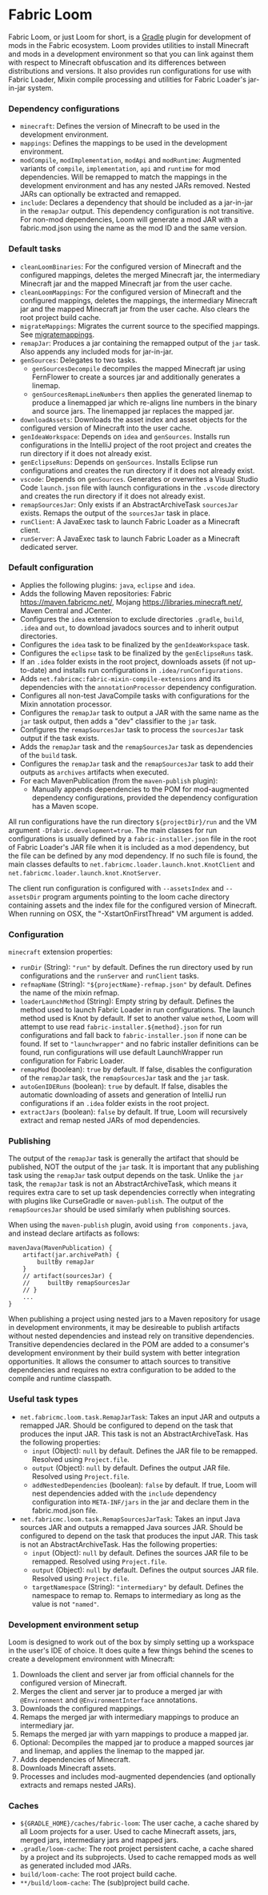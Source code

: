 # Fabric Loom

Fabric Loom, or just Loom for short, is a [Gradle](https://gradle.org/)
plugin for development of mods in the Fabric ecosystem. Loom provides
utilities to install Minecraft and mods in a development environment so
that you can link against them with respect to Minecraft obfuscation and
its differences between distributions and versions. It also provides run
configurations for use with Fabric Loader, Mixin compile processing and
utilities for Fabric Loader's jar-in-jar system.

### Dependency configurations

- `minecraft`: Defines the version of Minecraft to be used in the
  development environment.
- `mappings`: Defines the mappings to be used in the development
  environment.
- `modCompile`, `modImplementation`, `modApi` and `modRuntime`:
  Augmented variants of `compile`, `implementation`, `api` and
  `runtime` for mod dependencies. Will be remapped to match the
  mappings in the development environment and has any nested JARs
  removed. Nested JARs can optionally be extracted and remapped.
- `include`: Declares a dependency that should be included as a
  jar-in-jar in the `remapJar` output. This dependency configuration
  is not transitive. For non-mod dependencies, Loom will generate a
  mod JAR with a fabric.mod.json using the name as the mod ID and the
  same version.

### Default tasks

- `cleanLoomBinaries`: For the configured version of Minecraft and the
  configured mappings, deletes the merged Minecraft jar, the
  intermediary Minecraft jar and the mapped Minecraft jar from the
  user cache.
- `cleanLoomMappings`: For the configured version of Minecraft and the
  configured mappings, deletes the mappings, the intermediary
  Minecraft jar and the mapped Minecraft jar from the user cache. Also
  clears the root project build cache.
- `migrateMappings`: Migrates the current source to the specified
  mappings. See [migratemappings](../Modding-Tutorials/Advanced/migratemappings.md).
- `remapJar`: Produces a jar containing the remapped output of the
  `jar` task. Also appends any included mods for jar-in-jar.
- `genSources`: Delegates to two tasks.
  - `genSourcesDecompile` decompiles the mapped Minecraft jar using
    FernFlower to create a sources jar and additionally generates a
    linemap.
  - `genSourcesRemapLineNumbers` then applies the generated linemap
    to produce a linemapped jar which re-aligns line numbers in the
    binary and source jars. The linemapped jar replaces the mapped
    jar.
- `downloadAssets`: Downloads the asset index and asset objects for
  the configured version of Minecraft into the user cache.
- `genIdeaWorkspace`: Depends on `idea` and `genSources`. Installs run
  configurations in the IntelliJ project of the root project and
  creates the run directory if it does not already exist.
- `genEclipseRuns`: Depends on `genSources`. Installs Eclipse run
  configurations and creates the run directory if it does not already
  exist.
- `vscode`: Depends on `genSources`. Generates or overwrites a Visual
  Studio Code `launch.json` file with launch configurations in the
  `.vscode` directory and creates the run directory if it does not
  already exist.
- `remapSourcesJar`: Only exists if an AbstractArchiveTask
  `sourcesJar` exists. Remaps the output of the `sourcesJar` task in
  place.
- `runClient`: A JavaExec task to launch Fabric Loader as a Minecraft
  client.
- `runServer`: A JavaExec task to launch Fabric Loader as a Minecraft
  dedicated server.

### Default configuration

- Applies the following plugins: `java`, `eclipse` and `idea`.
- Adds the following Maven repositories: Fabric
  <https://maven.fabricmc.net/>, Mojang
  <https://libraries.minecraft.net/>, Maven Central and JCenter.
- Configures the `idea` extension to exclude directories `.gradle`,
  `build`, `.idea` and `out`, to download javadocs sources and to
  inherit output directories.
- Configures the `idea` task to be finalized by the `genIdeaWorkspace`
  task.
- Configures the `eclipse` task to be finalized by the
  `genEclipseRuns` task.
- If an `.idea` folder exists in the root project, downloads assets
  (if not up-to-date) and installs run configurations in
  `.idea/runConfigurations`.
- Adds `net.fabricmc:fabric-mixin-compile-extensions` and its
  dependencies with the `annotationProcessor` dependency
  configuration.
- Configures all non-test JavaCompile tasks with configurations for
  the Mixin annotation processor.
- Configures the `remapJar` task to output a JAR with the same name as
  the `jar` task output, then adds a "dev" classifier to the `jar`
  task.
- Configures the `remapSourcesJar` task to process the `sourcesJar`
  task output if the task exists.
- Adds the `remapJar` task and the `remapSourcesJar` task as
  dependencies of the `build` task.
- Configures the `remapJar` task and the `remapSourcesJar` task to add
  their outputs as `archives` artifacts when executed.
- For each MavenPublication (from the `maven-publish` plugin):
  - Manually appends dependencies to the POM for mod-augmented
    dependency configurations, provided the dependency configuration
    has a Maven scope.

All run configurations have the run directory `${projectDir}/run` and
the VM argument `-Dfabric.development=true`. The main classes for run
configurations is usually defined by a `fabric-installer.json` file in
the root of Fabric Loader's JAR file when it is included as a mod
dependency, but the file can be defined by any mod dependency. If no
such file is found, the main classes defaults to
`net.fabricmc.loader.launch.knot.KnotClient` and
`net.fabricmc.loader.launch.knot.KnotServer`.

The client run configuration is configured with `--assetsIndex` and
`--assetsDir` program arguments pointing to the loom cache directory
containing assets and the index file for the configured version of
Minecraft. When running on OSX, the "-XstartOnFirstThread" VM argument
is added.

### Configuration

`minecraft` extension properties:

- `runDir` (String): `"run"` by default. Defines the run directory
  used by run configurations and the `runServer` and `runClient`
  tasks.
- `refmapName` (String): `"${projectName}-refmap.json"` by default.
  Defines the name of the mixin refmap.
- `loaderLaunchMethod` (String): Empty string by default. Defines the
  method used to launch Fabric Loader in run configurations. The
  launch method used is Knot by default. If set to another value
  `method`, Loom will attempt to use read
  `fabric-installer.${method}.json` for run configurations and fall
  back to `fabric-installer.json` if none can be found. If set to
  `"launchwrapper"` and no fabric installer definitions can be found,
  run configurations will use default LaunchWrapper run configuration
  for Fabric Loader.
- `remapMod` (boolean): `true` by default. If false, disables the
  configuration of the `remapJar` task, the `remapSourcesJar` task and
  the `jar` task.
- `autoGenIDERuns` (boolean): `true` by default. If false, disables
  the automatic downloading of assets and generation of IntelliJ run
  configurations if an `.idea` folder exists in the root project.
- `extractJars` (boolean): `false` by default. If true, Loom will
  recursively extract and remap nested JARs of mod dependencies.

### Publishing

The output of the `remapJar` task is generally the artifact that should
be published, NOT the output of the `jar` task. It is important that any
publishing task using the `remapJar` task output depends on the task.
Unlike the `jar` task, the `remapJar` task is not an
AbstractArchiveTask, which means it requires extra care to set up task
dependencies correctly when integrating with plugins like CurseGradle or
`maven-publish`. The output of the `remapSourcesJar` should be used
similarly when publishing sources.

When using the `maven-publish` plugin, avoid using `from
components.java`, and instead declare artifacts as follows:

    mavenJava(MavenPublication) {
        artifact(jar.archivePath) {
            builtBy remapJar
        }
        // artifact(sourcesJar) {
        //     builtBy remapSourcesJar
        // }
        ...
    }

When publishing a project using nested jars to a Maven repository for
usage in development environments, it may be desireable to publish
artifacts without nested dependencies and instead rely on transitive
dependencies. Transitive dependencies declared in the POM are added to a
consumer's development environment by their build system with better
integration opportunities. It allows the consumer to attach sources to
transitive dependencies and requires no extra configuration to be added
to the compile and runtime classpath.

### Useful task types

- `net.fabricmc.loom.task.RemapJarTask`: Takes an input JAR and
  outputs a remapped JAR. Should be configured to depend on the task
  that produces the input JAR. This task is not an
  AbstractArchiveTask. Has the following properties:
  - `input` (Object): `null` by default. Defines the JAR file to be
    remapped. Resolved using `Project.file`.
  - `output` (Object): `null` by default. Defines the output JAR
    file. Resolved using `Project.file`.
  - `addNestedDependencies` (boolean): `false` by default. If true,
    Loom will nest dependencies added with the `include` dependency
    configuration into `META-INF/jars` in the jar and declare them
    in the fabric.mod.json file.
- `net.fabricmc.loom.task.RemapSourcesJarTask`: Takes an input Java
  sources JAR and outputs a remapped Java sources JAR. Should be
  configured to depend on the task that produces the input JAR. This
  task is not an AbstractArchiveTask. Has the following properties:
  - `input` (Object): `null` by default. Defines the sources JAR
    file to be remapped. Resolved using `Project.file`.
  - `output` (Object): `null` by default. Defines the output sources
    JAR file. Resolved using `Project.file`.
  - `targetNamespace` (String): `"intermediary"` by default. Defines
    the namespace to remap to. Remaps to intermediary as long as the
    value is not `"named"`.

### Development environment setup

Loom is designed to work out of the box by simply setting up a workspace
in the user's IDE of choice. It does quite a few things behind the
scenes to create a development environment with Minecraft:

1. Downloads the client and server jar from official channels for the
   configured version of Minecraft.
2. Merges the client and server jar to produce a merged jar with
   `@Environment` and `@EnvironmentInterface` annotations.
3. Downloads the configured mappings.
4. Remaps the merged jar with intermediary mappings to produce an
   intermediary jar.
5. Remaps the merged jar with yarn mappings to produce a mapped jar.
6. Optional: Decompiles the mapped jar to produce a mapped sources jar
   and linemap, and applies the linemap to the mapped jar.
7. Adds dependencies of Minecraft.
8. Downloads Minecraft assets.
9. Processes and includes mod-augmented dependencies (and optionally
   extracts and remaps nested JARs).

### Caches

- `${GRADLE_HOME}/caches/fabric-loom`: The user cache, a cache shared
  by all Loom projects for a user. Used to cache Minecraft assets,
  jars, merged jars, intermediary jars and mapped jars.
- `.gradle/loom-cache`: The root project persistent cache, a cache
  shared by a project and its subprojects. Used to cache remapped mods
  as well as generated included mod JARs.
- `build/loom-cache`: The root project build cache.
- `**/build/loom-cache`: The (sub)project build cache.

